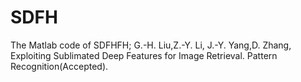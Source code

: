 # SDFH
The Matlab code of SDFHFH;  G.-H. Liu,Z.-Y. Li, J.-Y. Yang,D. Zhang, Exploiting Sublimated Deep Features for Image Retrieval. Pattern Recognition(Accepted).
